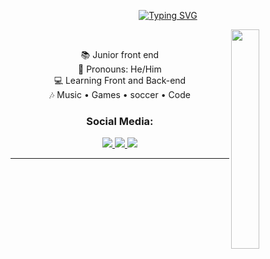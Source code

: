 <p align="center"><a href="https://git.io/typing-svg"><img src="https://readme-typing-svg.herokuapp.com?font=nunito&size=25&pause=1000&color=1E90FF&random=false&width=435&lines=Hi%2C+there!+I'm+Kauan+Fernandes." alt="Typing SVG" /></a></p>
<img src="https://media1.tenor.com/m/EHYzxILmfx0AAAAd/tinkering-tony-stark.gif" align="right" width="30%">
<br>

<div style="max-width: 600px;" align="center">
  <p>
    📚 Junior front end <br>
    👾 Pronouns: He/Him<br>
    💻 Learning Front and Back-end<br>
    🎶 Music • Games • soccer • Code<br>
  </p>
</div>

<h3 align="center">Social Media:</h3>
<p align="center" margin-right:20px;>
  <a href="mailto:kauanzinhofernandes3@gmail.com" target="_blank">
    <img src="https://img.shields.io/badge/Gmail-D14836?style=for-the-badge&logo=gmail&logoColor=white" target="_blank">
  </a>
  <a href="https://www.linkedin.com/in/kauan-fernandes-a5633031a/" target="_blank">
    <img src="https://img.shields.io/badge/LinkedIn-0077B5?style=for-the-badge&logo=linkedin&logoColor=white" target="_blank">
  </a>
  <a href="https://www.instagram.com/kauanl.fernandes/?next=%2F" target="_blank">
    <img src="https://img.shields.io/badge/Instagram-E4405F?style=for-the-badge&logo=instagram&logoColor=white" target="_blank">
  </a>
</p>

<hr>
